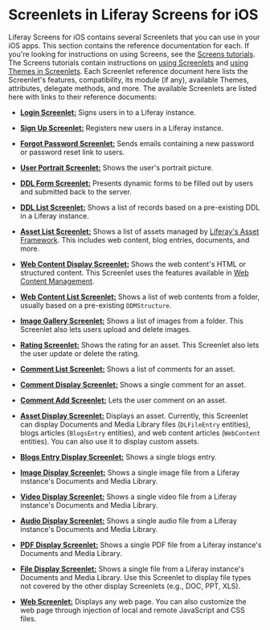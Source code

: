 # Screenlets in Liferay Screens for iOS [](id=screenlets-in-liferay-screens-for-ios)

Liferay Screens for iOS contains several Screenlets that you can use in your iOS 
apps. This section contains the reference documentation for each. If you're 
looking for instructions on using Screens, see the 
[Screens tutorials](/develop/tutorials/-/knowledge_base/6-2/ios-apps-with-liferay-screens). 
The Screens tutorials contain instructions on 
[using Screenlets](/develop/tutorials/-/knowledge_base/6-2/using-screenlets-in-ios-apps) 
and 
[using Themes in Screenlets](/develop/tutorials/-/knowledge_base/6-2/using-themes-in-ios-screenlets). 
Each Screenlet reference document here lists the Screenlet's features, 
compatibility, its module (if any), available Themes, attributes, delegate 
methods, and more. The available Screenlets are listed here with links to their 
reference documents: 

- [**Login Screenlet:**](/develop/reference/-/knowledge_base/6-2/loginscreenlet-for-ios) 
  Signs users in to a Liferay instance.
  
- [**Sign Up Screenlet:**](/develop/reference/-/knowledge_base/6-2/signupscreenlet-for-ios) 
  Registers new users in a Liferay instance.
  
- [**Forgot Password Screenlet:**](/develop/reference/-/knowledge_base/6-2/forgotpasswordscreenlet-for-ios) 
  Sends emails containing a new password or password reset link to users.
  
- [**User Portrait Screenlet:**](/develop/reference/-/knowledge_base/6-2/userportraitscreenlet-for-ios) 
  Shows the user's portrait picture.
  
- [**DDL Form Screenlet:**](/develop/reference/-/knowledge_base/6-2/ddlformscreenlet-for-ios) 
  Presents dynamic forms to be filled out by users and submitted back to the server.
  
- [**DDL List Screenlet:**](/develop/reference/-/knowledge_base/6-2/ddllistscreenlet-for-ios) 
  Shows a list of records based on a pre-existing DDL in a Liferay instance.
  
- [**Asset List Screenlet:**](/develop/reference/-/knowledge_base/6-2/assetlistscreenlet-for-ios) 
  Shows a list of assets managed by 
  [Liferay's Asset Framework](/develop/tutorials/-/knowledge_base/6-2/asset-framework). 
  This includes web content, blog entries, documents, and more.
  
- [**Web Content Display Screenlet:**](/develop/reference/-/knowledge_base/6-2/webcontentdisplayscreenlet-for-ios) 
  Shows the web content's HTML or structured content. This Screenlet uses the 
  features available in 
  [Web Content Management](/discover/portal/-/knowledge_base/6-2/web-content-management). 

- [**Web Content List Screenlet:**](/develop/reference/-/knowledge_base/6-2/web-content-list-screenlet-for-ios)
  Shows a list of web contents from a folder, usually based on a pre-existing 
  `DDMStructure`.

- [**Image Gallery Screenlet:**](/develop/reference/-/knowledge_base/6-2/image-gallery-screenlet-for-ios) 
  Shows a list of images from a folder. This Screenlet also lets users upload 
  and delete images. 

- [**Rating Screenlet:**](/develop/reference/-/knowledge_base/6-2/rating-screenlet-for-ios) 
  Shows the rating for an asset. This Screenlet also lets the user update or 
  delete the rating. 

- [**Comment List Screenlet:**](/develop/reference/-/knowledge_base/6-2/comment-list-screenlet-for-ios) 
  Shows a list of comments for an asset. 

- [**Comment Display Screenlet:**](/develop/reference/-/knowledge_base/6-2/comment-display-screenlet-for-ios) 
  Shows a single comment for an asset. 

- [**Comment Add Screenlet:**](/develop/reference/-/knowledge_base/6-2/comment-add-screenlet-for-ios) 
  Lets the user comment on an asset. 

- [**Asset Display Screenlet:**](/develop/reference/-/knowledge_base/6-2/asset-display-screenlet-for-ios) 
  Displays an asset. Currently, this Screenlet can display Documents and Media 
  Library files (`DLFileEntry` entities), blogs articles (`BlogsEntry` 
  entities), and web content articles (`WebContent` entities). You can also use 
  it to display custom assets. 

- [**Blogs Entry Display Screenlet:**](/develop/reference/-/knowledge_base/6-2/blogs-entry-display-screenlet-for-ios) 
  Shows a single blogs entry. 

- [**Image Display Screenlet:**](/develop/reference/-/knowledge_base/6-2/image-display-screenlet-for-ios) 
  Shows a single image file from a Liferay instance's Documents and Media 
  Library. 

- [**Video Display Screenlet:**](/develop/reference/-/knowledge_base/6-2/video-display-screenlet-for-ios) 
  Shows a single video file from a Liferay instance's Documents and Media 
  Library. 

- [**Audio Display Screenlet:**](/develop/reference/-/knowledge_base/6-2/audio-display-screenlet-for-ios) 
  Shows a single audio file from a Liferay instance's Documents and Media 
  Library. 

- [**PDF Display Screenlet:**](/develop/reference/-/knowledge_base/6-2/pdf-display-screenlet-for-ios) 
  Shows a single PDF file from a Liferay instance's Documents and Media Library. 

- [**File Display Screenlet:**](/develop/reference/-/knowledge_base/6-2/file-display-screenlet-for-ios) 
  Shows a single file from a Liferay instance's Documents and Media Library. Use 
  this Screenlet to display file types not covered by the other display 
  Screenlets (e.g., DOC, PPT, XLS). 

- [**Web Screenlet:**](/develop/reference/-/knowledge_base/6-2/web-screenlet-for-ios) 
  Displays any web page. You can also customize the web page through injection 
  of local and remote JavaScript and CSS files. 
